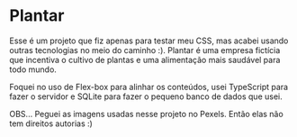 # Plantar
Esse é um projeto que fiz apenas para testar meu CSS, mas acabei usando outras tecnologias no meio do caminho :). Plantar é uma empresa fictícia que incentiva o cultivo de plantas e uma alimentação mais saudável para todo mundo.

Foquei no uso de Flex-box para alinhar os conteúdos, usei TypeScript para fazer o servidor e SQLite para fazer o pequeno banco de dados que usei.

OBS...
 Peguei as imagens usadas nesse projeto no Pexels. Então elas não tem direitos autorias :)
